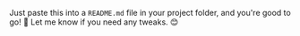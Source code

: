
Just paste this into a `README.md` file in your project folder, and you're good to go! 🚀 Let me know if you need any tweaks. 😊
